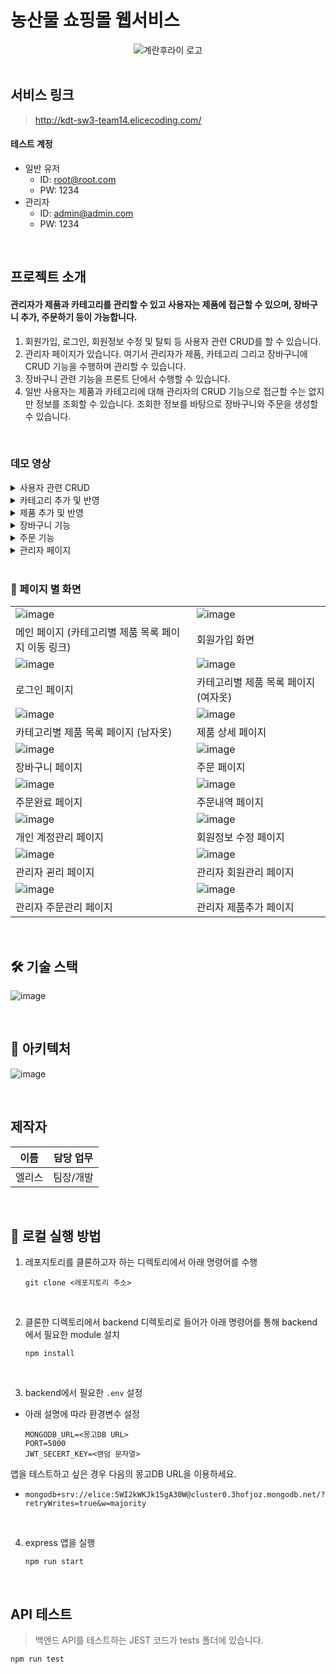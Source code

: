 # 농산물 쇼핑몰 웹서비스

<div align='center'>

<img alt="계란후라이 로고" src="/public">

</div>

<br />

## 서비스 링크

> http://kdt-sw3-team14.elicecoding.com/

#### 테스트 계정
- 일반 유저
   - ID: root@root.com
   - PW: 1234
- 관리자
   - ID: admin@admin.com
   - PW: 1234
<br />

## 프로젝트 소개

#### 관리자가 제품과 카테고리를 관리할 수 있고 사용자는 제품에 접근할 수 있으며, 장바구니 추가, 주문하기 등이 가능합니다.

1. 회원가입, 로그인, 회원정보 수정 및 탈퇴 등 사용자 관련 CRUD를 할 수 있습니다.
2. 관리자 페이지가 있습니다. 여기서 관리자가 제품, 카테고리 그리고 장바구니에 CRUD 기능을 수행하며 관리할 수 있습니다.
3. 장바구니 관련 기능을 프론트 단에서 수행할 수 있습니다.  
4. 일반 사용자는 제품과 카테고리에 대해 관리자의 CRUD 기능으로 접근할 수는 없지만 정보를 조회할 수 있습니다. 조회한 정보를 바탕으로 장바구니와 주문을 생성할 수 있습니다.

<br />

### 데모 영상

<details><summary>사용자 관련 CRUD</summary>
<p>
![image](https://i.ibb.co/1RvsHf5/image.gif)
</p>
</details>

<details><summary>카테고리 추가 및 반영</summary>
<p>
![image](https://i.ibb.co/SyywqDH/1.gif)
</p>
</details>

<details><summary>제품 추가 및 반영</summary>
<p>
![image](https://i.ibb.co/jGMJWnb/2.gif)
</p>
</details>

<details><summary>장바구니 기능</summary>
<p>
![image](https://i.ibb.co/fkrv1mC/3.gif)
</p>
</details>

<details><summary>주문 기능</summary>
<p>
![image](https://i.ibb.co/5LtTHY6/4.gif)
</p>
</details>

<details><summary>관리자 페이지</summary>
<p>
![image](https://i.ibb.co/NSrdSCd/5.gif)
</p>
</details>

<br />

### :page_facing_up: 페이지 별 화면

|  |  |
| ------------------------------------------------------------------------------------------------------------- | -------------------------------------------------------------------------------------------------------------|
| ![image](https://i.ibb.co/VSGkvJ5/image.png) | ![image](https://i.ibb.co/mNHH3pB/image.png) |
|                                                메인 페이지 (카테고리별 제품 목록 페이지 이동 링크)                                             |                                                회원가입 화면                                                    |
| ![image](https://i.ibb.co/mNHH3pB/image.png) | ![image](https://i.ibb.co/RgPhRRP/image.png) |
|                                                로그인 페이지                                                |                                                카테고리별 제품 목록 페이지 (여자옷)                                                 |
| ![image](https://i.ibb.co/S67hhtQ/image.png) | ![image](https://i.ibb.co/3hHGhKn/image.png) |
|                                   카테고리별 제품 목록 페이지 (남자옷)                                  |                                                  제품 상세 페이지                                                |
| ![image](https://i.ibb.co/Q6f0G7m/image.png) | ![image](https://i.ibb.co/KDc1xMW/image.png) |
|                                                  장바구니 페이지                                                  |                                                   주문 페이지                                                   |
| ![image](https://i.ibb.co/mGq3v2q/image.png) | ![image](https://i.ibb.co/XsjP6p8/image.png) |
|                                                  주문완료 페이지                                                  |                                                  주문내역 페이지                                                   |
| ![image](https://i.ibb.co/YN6VLKK/image.png) | ![image](https://i.ibb.co/vdZvhMb/image.png) |
|                                                  개인 계정관리 페이지                                                  |                                                  회원정보 수정 페이지                                                   |
| ![image](https://i.ibb.co/0jLxC6m/image.png) | ![image](https://i.ibb.co/162YcXN/image.png) |
|                                                  관리자 괸리 페이지                                                  |                                                  관리자 회원관리 페이지                                                   |
| ![image](https://i.ibb.co/dBzM2Qb/image.png) | ![image](https://i.ibb.co/BzbWx0M/image.png) |
|                                                  관리자 주문관리 페이지                                                  |                                                  관리자 제품추가 페이지                                                   |

<br />


## :hammer_and_wrench: 기술 스택

![image](https://i.ibb.co/GvVsZQZ/stack.png)

<br />

## :green_book: 아키텍처

![image](https://i.ibb.co/NF7wnPR/image.png)<br />

<br />

## 제작자

| 이름 | 담당 업무 |
| ------ | ------ |
| 엘리스 | 팀장/개발 |

<br />

## :runner: 로컬 실행 방법

1. 레포지토리를 클론하고자 하는 디렉토리에서 아래 명령어를 수행

   ```
   git clone <레포지토리 주소>
   ```

<br>

2. 클론한 디렉토리에서 backend 디렉토리로 들어가 아래 명령어를 통해 backend에서 필요한 module 설치

   ```
   npm install
   ```

<br>

3. backend에서 필요한 `.env` 설정

- 아래 설명에 따라 환경변수 설정

  ```
  MONGODB_URL=<몽고DB URL>
  PORT=5000
  JWT_SECERT_KEY=<랜덤 문자열>
  ```

앱을 테스트하고 싶은 경우 다음의 몽고DB URL을 이용하세요.
- `mongodb+srv://elice:5WI2kWKJk15gA30W@cluster0.3hofjoz.mongodb.net/?retryWrites=true&w=majority`
<br>

4. express 앱을 실행

   ```
   npm run start
   ```

<br>

## API 테스트

> 백엔드 API를 테스트하는 JEST 코드가 tests 폴더에 있습니다. 

   ```
   npm run test
   ```